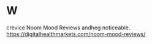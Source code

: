 # W
 crevice Noom Mood Reviews andheg noticeable. https://digitalhealthmarkets.com/noom-mood-reviews/

